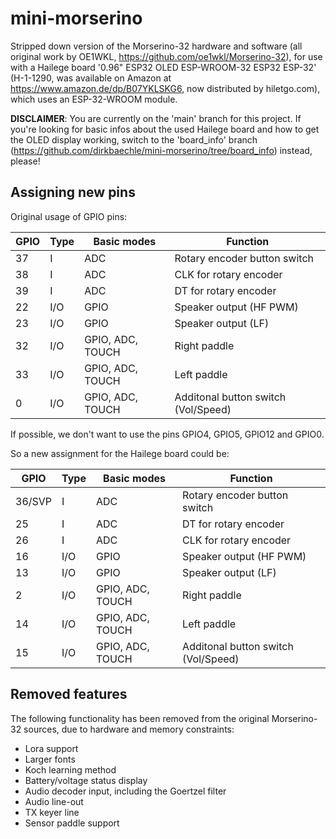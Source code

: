 # mini-morserino
Stripped down version of the Morserino-32 hardware and software (all original work
by OE1WKL, https://github.com/oe1wkl/Morserino-32), for use with
a Hailege board '0.96" ESP32 OLED ESP-WROOM-32 ESP32 ESP-32' (H-1-1290, was available
on Amazon at https://www.amazon.de/dp/B07YKLSKG6, now distributed by hiletgo.com),
which uses an ESP-32-WROOM module.

**DISCLAIMER**: You are currently on the 'main' branch for this project. If you're
looking for basic infos about the used Hailege board and how to get the OLED display
working, switch to the 'board_info' branch
(https://github.com/dirkbaechle/mini-morserino/tree/board_info) instead, please! 


## Assigning new pins

Original usage of GPIO pins:

| GPIO | Type | Basic modes | Function |
| ---- | ---- | ----------- | -------- |
| 37 | I | ADC | Rotary encoder button switch |
| 38 | I | ADC | CLK for rotary encoder |
| 39 | I | ADC | DT for rotary encoder |
| 22 | I/O | GPIO | Speaker output (HF PWM) |
| 23 | I/O | GPIO | Speaker output (LF) |
| 32 | I/O | GPIO, ADC, TOUCH | Right paddle |
| 33 | I/O | GPIO, ADC, TOUCH | Left paddle |
| 0 | I/O | GPIO, ADC, TOUCH | Additonal button switch (Vol/Speed) |


If possible, we don't want to use the pins GPIO4, GPIO5, GPIO12 and GPIO0.

So a new assignment for the Hailege board could be:

| GPIO | Type | Basic modes | Function |
| ---- | ---- | ----------- | -------- |
| 36/SVP | I | ADC | Rotary encoder button switch |
| 25 | I | ADC | DT for rotary encoder |
| 26 | I | ADC | CLK for rotary encoder |
| 16 | I/O | GPIO | Speaker output (HF PWM) |
| 13 | I/O | GPIO | Speaker output (LF) |
| 2 | I/O | GPIO, ADC, TOUCH | Right paddle |
| 14 | I/O | GPIO, ADC, TOUCH | Left paddle |
| 15 | I/O | GPIO, ADC, TOUCH | Additonal button switch (Vol/Speed) |

## Removed features

The following functionality has been removed from the original Morserino-32 sources,
due to hardware and memory constraints:

* Lora support
* Larger fonts
* Koch learning method
* Battery/voltage status display
* Audio decoder input, including the Goertzel filter
* Audio line-out
* TX keyer line
* Sensor paddle support
